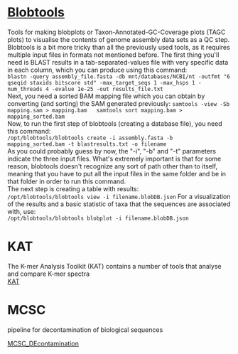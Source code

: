 # [Blobtools](https://blobtools.readme.io/docs)

Tools for making blobplots or Taxon-Annotated-GC-Coverage plots (TAGC plots) to visualise the contents of genome assembly data sets as a QC step.
Blobtools is a bit more tricky than all the previously used tools, as it requires multiple input files in formats not mentioned before. The first thing you'll need is BLAST results in a tab-separated-values file with very specific data in each column, which you can produce using this command:  
`blastn -query assembly_file.fasta -db mnt/databases/NCBI/nt -outfmt "6 qseqid staxids bitscore std" -max_target_seqs 1 -max_hsps 1 -num_threads 4 -evalue 1e-25 -out results_file.txt`  
Next, you need a sorted BAM mapping file which you can obtain by converting (and sorting) the SAM generated previously:
`samtools -view -Sb mapping.sam > mapping.bam  
samtools sort mapping.bam > mapping_sorted.bam`  
Now, to run the first step of blobtools (creating a database file), you need this command:  
`/opt/blobtools/blobtools create -i assembly.fasta -b mapping_sorted.bam -t blastresults.txt -o filename`  
As you could probably guess by now, the "-i", "-b" and "-t" parameters indicate the three input files. What's extremely important is that for some reason, blobtools doesn't recognize any sort of path other than to itself, meaning that you have to put all the input files in the same folder and be in that folder in order to run this command.  
The next step is creating a table with results:  
`/opt/blobtools/blobtools view -i filename.blobDB.json`
For a visualization of the results and a basic statistic of taxa that the sequences are associated with, use:  
`/opt/blobtools/blobtools blobplot -i filename.blobDB.json`

# KAT

The K-mer Analysis Toolkit (KAT) contains a number of tools that analyse and compare K-mer spectra  
[KAT](https://github.com/TGAC/KAT)

# MCSC

pipeline for decontamination of biological sequences  

[MCSC_DEcontamination](https://github.com/Lafond-LapalmeJ/MCSC_Decontamination)

